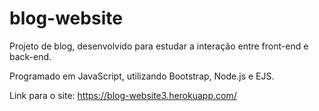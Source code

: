 # blog-website
<p>Projeto de blog, desenvolvido para estudar a interação entre front-end e back-end. </p>
<p>Programado em JavaScript, utilizando Bootstrap, Node.js e EJS.</p>

Link para o site: https://blog-website3.herokuapp.com/
